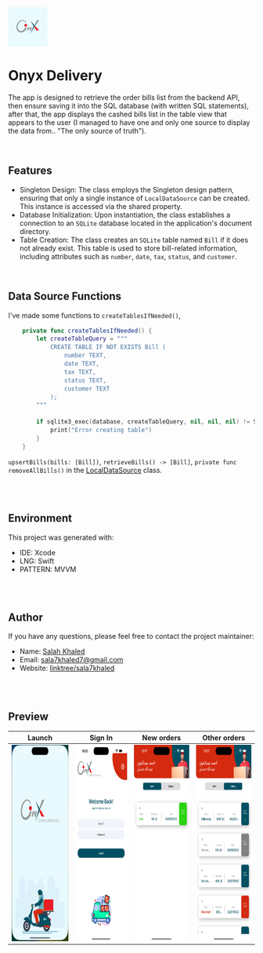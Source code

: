 <img src="ios-onyx-delivery/Resources/Assets.xcassets/AppIcon.appiconset/Group 31.jpg" height="80">

# Onyx Delivery
The app is designed to retrieve the order bills list from the backend API, then ensure saving it into the SQL database (with written SQL statements), after that, the app displays the cashed bills list in the table view that appears to the user (I managed to have one and only one source to display the data from.. "The only source of truth").

<br>
<be>

## Features
* Singleton Design: The class employs the Singleton design pattern, ensuring that only a single instance of `LocalDataSource` can be created. This instance is accessed via the shared property.
* Database Initialization: Upon instantiation, the class establishes a connection to an `SQLite` database located in the application's document directory.
* Table Creation: The class creates an `SQLite` table named `Bill` if it does not already exist. This table is used to store bill-related information, including attributes such as `number`, `date`, `tax`, `status`, and `customer`.

<br>
<be>

## Data Source Functions

I've made some functions to `createTablesIfNeeded()`,
```swift
    private func createTablesIfNeeded() {
        let createTableQuery = """
            CREATE TABLE IF NOT EXISTS Bill (
                number TEXT,
                date TEXT,
                tax TEXT,
                status TEXT,
                customer TEXT
            );
        """

        if sqlite3_exec(database, createTableQuery, nil, nil, nil) != SQLITE_OK {
            print("Error creating table")
        }
    }
```

`upsertBills(bills: [Bill])`, `retrieveBills() -> [Bill]`, `private func removeAllBills()` in the [LocalDataSource](ios-onyx-delivery/Core/Local/SQL/LocalDataSource.swift) class.

<br>
<br>

## Environment
This project was generated with:
* IDE: Xcode
* LNG: Swift
* PATTERN: MVVM

<br>
<br>

## Author
If you have any questions, please feel free to contact the project maintainer:

- Name: [Salah Khaled](Https://www.linkedin.com/in/sala7khaled/)
- Email: sala7khaled7@gmail.com
- Website: [linktree/sala7khaled](https://linktr.ee/sala7khaled)

<br>
<br>

## Preview

| Launch | Sign In | New orders | Other orders |
| --- | --- | --- | --- |
| <img src="/Assets/1.png" height="400"> | <img src="Assets/2.png" height="400"> | <img src="Assets/3.png" height="400"> | <img src="Assets/4.png" height="400"> |
